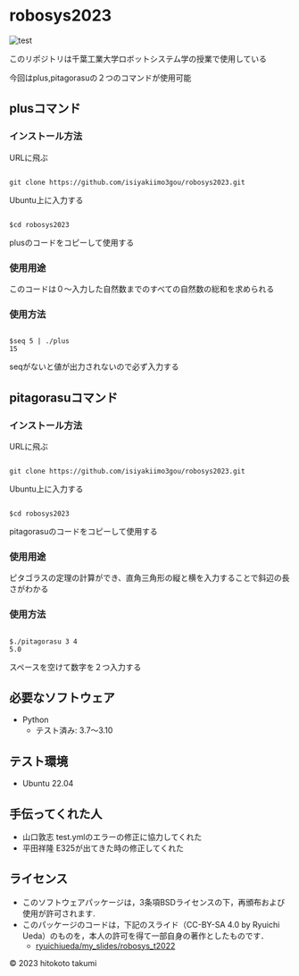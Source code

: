 # robosys2023

![test](https://github.com/isiyakiimo3gou/robosys2023/actions/workflows/test.yml/badge.svg)

このリポジトリは千葉工業大学ロボットシステム学の授業で使用している

今回はplus,pitagorasuの２つのコマンドが使用可能

## plusコマンド

### インストール方法

URLに飛ぶ
```

git clone https://github.com/isiyakiimo3gou/robosys2023.git

```

Ubuntu上に入力する
```

$cd robosys2023

```
plusのコードをコピーして使用する


### 使用用途

このコードは０～入力した自然数までのすべての自然数の総和を求められる

### 使用方法

```

$seq 5 | ./plus
15

```

seqがないと値が出力されないので必ず入力する

## pitagorasuコマンド

### インストール方法


URLに飛ぶ
```

git clone https://github.com/isiyakiimo3gou/robosys2023.git

```

Ubuntu上に入力する
```

$cd robosys2023

```
pitagorasuのコードをコピーして使用する

### 使用用途

ピタゴラスの定理の計算ができ、直角三角形の縦と横を入力することで斜辺の長さがわかる

### 使用方法

```

$./pitagorasu 3 4
5.0

```
スペースを空けて数字を２つ入力する

## 必要なソフトウェア
* Python
  * テスト済み: 3.7〜3.10

## テスト環境
* Ubuntu 22.04

## 手伝ってくれた人

* 山口敦志 test.ymlのエラーの修正に協力してくれた
* 平田祥隆 E325が出てきた時の修正してくれた

## ライセンス

* このソフトウェアパッケージは，3条項BSDライセンスの下，再頒布および使用が許可されます.
* このパッケージのコードは，下記のスライド（CC-BY-SA 4.0 by Ryuichi Ueda）のものを，本人の許可を得て一部自身の著作としたものです．
	* [ryuichiueda/my_slides/robosys_t2022](https://github.com/ryuichiueda/my_slides/tree/master/robosys_2022)

© 2023 hitokoto takumi
